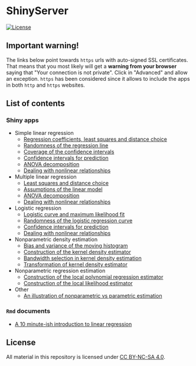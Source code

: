 ShinyServer
===========

[![License](https://img.shields.io/badge/license-CC_BY--NC--SA_4.0-blue.svg)](https://creativecommons.org/licenses/by-nc-sa/4.0/)

## Important warning!

The links below point towards `https` urls with auto-signed SSL certificates. That means that you most likely will get a **warning from your browser** saying that "Your connection is not private". Click in "Advanced" and allow an exception. `https` has been considered since it allows to include the apps in both `http` and `https` websites.

## List of contents

### Shiny apps

* Simple linear regression
	* [Regression coefficients, least squares and distance choice](https://ec2-35-177-34-200.eu-west-2.compute.amazonaws.com/least-squares)
	* [Randomness of the regression line](https://ec2-35-177-34-200.eu-west-2.compute.amazonaws.com/lm-random)
	* [Coverage of the confidence intervals](https://ec2-35-177-34-200.eu-west-2.compute.amazonaws.com/ci-random)
	* [Confidence intervals for prediction](https://ec2-35-177-34-200.eu-west-2.compute.amazonaws.com/ci-prediction)
	* [ANOVA decomposition](https://ec2-35-177-34-200.eu-west-2.compute.amazonaws.com/anova)
	* [Dealing with nonlinear relationships](https://ec2-35-177-34-200.eu-west-2.compute.amazonaws.com/non-linear)
* Multiple linear regression
	* [Least squares and distance choice](https://ec2-35-177-34-200.eu-west-2.compute.amazonaws.com/least-squares-3D)
	* [Assumptions of the linear model](https://ec2-35-177-34-200.eu-west-2.compute.amazonaws.com/assump-lm-3D)
	* [ANOVA decomposition](https://ec2-35-177-34-200.eu-west-2.compute.amazonaws.com/anova-3D)
	* [Dealing with nonlinear relationships](https://ec2-35-177-34-200.eu-west-2.compute.amazonaws.com/mult-non-linear)
* Logistic regression
	* [Logistic curve and maximum likelihood fit](https://ec2-35-177-34-200.eu-west-2.compute.amazonaws.com/log-maximum-likelihood)
	* [Randomness of the logistic regression curve](https://ec2-35-177-34-200.eu-west-2.compute.amazonaws.com/log-random)
	* [Confidence intervals for prediction](https://ec2-35-177-34-200.eu-west-2.compute.amazonaws.com/log-ci-prediction)
	* [Dealing with nonlinear relationships](https://ec2-35-177-34-200.eu-west-2.compute.amazonaws.com/log-non-linear)
* Nonparametric density estimation
	* [Bias and variance of the moving histogram](https://ec2-35-177-34-200.eu-west-2.compute.amazonaws.com/bias-var-movhist/)
	* [Construction of the kernel density estimator](https://ec2-35-177-34-200.eu-west-2.compute.amazonaws.com/kde/)
	* [Bandwidth selection in kernel density estimation](https://ec2-35-177-34-200.eu-west-2.compute.amazonaws.com/kde-bwd/)
	* [Transformation of kernel density estimator](https://ec2-35-177-34-200.eu-west-2.compute.amazonaws.com/kde-transf/)
* Nonparametric regression estimation
	* [Construction of the local polynomial regression estimator](https://ec2-35-177-34-200.eu-west-2.compute.amazonaws.com/kreg/)
	* [Construction of the local likelihood estimator](https://ec2-35-177-34-200.eu-west-2.compute.amazonaws.com/loclik/)
* Other
	* [An illustration of nonparametric vs parametric estimation](https://ec2-35-177-34-200.eu-west-2.compute.amazonaws.com/dist-mse/)

### `Rmd` documents

* [A 10 minute-ish introduction to linear regression](https://ec2-35-177-34-200.eu-west-2.compute.amazonaws.com/10min-lin-reg)

## License

All material in this repository is licensed under [CC BY-NC-SA 4.0](https://creativecommons.org/licenses/by-nc-sa/4.0/).
